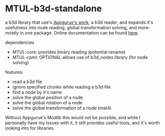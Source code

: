 # MTUL-b3d-standalone
a b3d library that use's [Appgurue's work](https://github.com/appgurueu/modlib), a b3d reader, and expands it's usefulness into node reading, global transformation solving, 
and more- mostly in one package. Online documentation can be found [here](https://minetest-unification-library.github.io/MTUL-b3d-standalone/). 

dependencies 
* MTUL-core: provides binary reading (potential rename)
* MTUL-cpml: OPTIONAL allows use of b3d_nodes library (for node solving)

features: 
* read a b3d file
* ignore specified chunks while reading a b3d file
* find a node by it's name
* solve the global position of a node
* solve the global rotation of a node
* solve the global transformation of a node (mat4)

Without Appgurue's Modlib this would not be possible, and while I personally have my issues with it, it still provides useful tools, and it's worth looking into for libraries.
